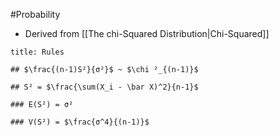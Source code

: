 #Probability 
- Derived from [[The chi-Squared Distribution|Chi-Squared]]
```ad-hint
title: Rules

## $\frac{(n-1)S²}{σ²}$ ~ $\chi ²_{(n-1)}$

## S² = $\frac{\sum(X_i - \bar X)^2}{n-1}$

### E(S²) = σ²

### V(S²) = $\frac{σ^4}{(n-1)}$
``` 


